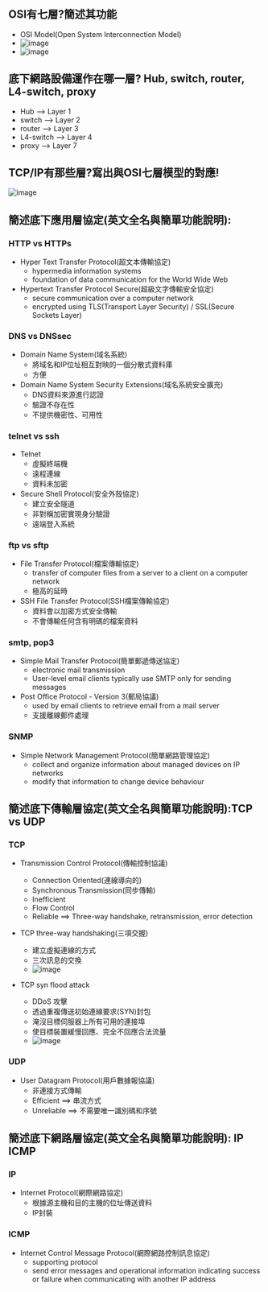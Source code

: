 ## OSI有七層?簡述其功能
  - OSI Model(Open System Interconnection Model)
  - ![image](https://user-images.githubusercontent.com/91240048/200495723-3609b498-852b-4517-b27c-9f585ea03cfe.png)
  - ![image](https://user-images.githubusercontent.com/91240048/199176398-f2ef0859-99ef-4acb-a467-8ddd9b47d3d6.png)

## 底下網路設備運作在哪一層? Hub, switch, router, L4-switch, proxy
  - Hub --> Layer 1
  - switch --> Layer 2
  - router --> Layer 3
  - L4-switch --> Layer 4
  - proxy --> Layer 7

## TCP/IP有那些層?寫出與OSI七層模型的對應!
![image](https://user-images.githubusercontent.com/91240048/199180030-8c764bc4-4d9b-4e79-bc9e-a7973881dde0.png)

## 簡述底下應用層協定(英文全名與簡單功能說明):
### HTTP vs HTTPs
-  Hyper Text Transfer Protocol(超文本傳輸協定)
    -  hypermedia information systems
    -  foundation of data communication for the World Wide Web
 -  Hypertext Transfer Protocol Secure(超級文字傳輸安全協定)
    -  secure communication over a computer network
    -  encrypted using  TLS(Transport Layer Security) / SSL(Secure Sockets Layer)

### DNS vs DNSsec
-  Domain Name System(域名系統)
    -  將域名和IP位址相互對映的一個分散式資料庫
    -  方便
- Domain Name System Security Extensions(域名系統安全擴充)
    - DNS資料來源進行認證
    - 驗證不存在性
    - 不提供機密性、可用性

### telnet vs ssh
- Telnet
  - 虛擬終端機
  - 遠程連線
  - 資料未加密
- Secure Shell Protocol(安全外殼協定)
  - 建立安全隧道
  - 非對稱加密實現身分驗證
  - 遠端登入系統

### ftp vs sftp
- File Transfer Protocol(檔案傳輸協定)
  - transfer of computer files from a server to a client on a computer network
  - 極高的延時
- SSH File Transfer Protocol(SSH檔案傳輸協定)
  - 資料會以加密方式安全傳輸
  - 不會傳輸任何含有明碼的檔案資料

### smtp, pop3
- Simple Mail Transfer Protocol(簡單郵遞傳送協定)
  - electronic mail transmission
  - User-level email clients typically use SMTP only for sending messages
- Post Office Protocol - Version 3(郵局協議)
  - used by email clients to retrieve email from a mail server
  - 支援離線郵件處理

### SNMP
- Simple Network Management Protocol(簡單網路管理協定)
  - collect and organize information about managed devices on IP networks
  - modify that information to change device behaviour

## 簡述底下傳輸層協定(英文全名與簡單功能說明):TCP vs UDP
### TCP
- Transmission Control Protocol(傳輸控制協議)
  - Connection Oriented(連線導向的)
  - Synchronous Transmission(同步傳輸)
  - Inefficient
  - Flow Control
  - Reliable ==> Three-way handshake, retransmission, error detection

- TCP three-way handshaking(三項交握)
  - 建立虛擬連線的方式
  - 三次訊息的交換
  - ![image](https://user-images.githubusercontent.com/91240048/200494699-557d21c9-de0f-4f56-8d3b-4ac7723f9da6.png)

- TCP syn flood attack
  - DDoS 攻擊
  - 透過重複傳送初始連線要求(SYN)封包
  - 淹沒目標伺服器上所有可用的連接埠
  - 使目標裝置緩慢回應、完全不回應合法流量
  - ![image](https://user-images.githubusercontent.com/91240048/199211523-a9a7e4a7-23b6-42e3-856a-281043c6a822.png)

### UDP
- User Datagram Protocol(用戶數據報協議)
  - 非連接方式傳輸
  - Efficient ==> 串流方式
  - Unreliable ==> 不需要唯一識別碼和序號

## 簡述底下網路層協定(英文全名與簡單功能說明): IP ICMP
### IP
- Internet Protocol(網際網路協定)
  - 根據源主機和目的主機的位址傳送資料
  - IP封裝

### ICMP
- Internet Control Message Protocol(網際網路控制訊息協定)
  - supporting protocol
  - send error messages and operational information indicating success or failure when communicating with another IP address
